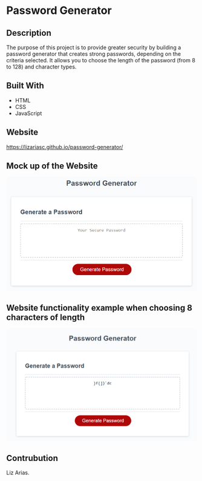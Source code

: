 # Password Generator 

## Description
The purpose of this project is to provide greater security by building a password generator that creates strong passwords, depending on the criteria selected. It allows you to choose the length of the password (from 8 to 128) and character types. 

## Built With
- HTML
- CSS
- JavaScript

## Website
https://lizariasc.github.io/password-generator/

## Mock up of the Website
![Mock up](./assets/images/demo.png "Mock up")

## Website functionality example when choosing 8 characters of length 
![Example](./assets/images/example.png "Example") 

## Contrubution
Liz Arias.
